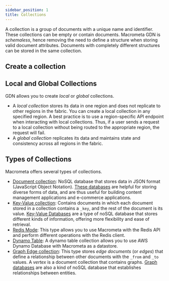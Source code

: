 ```yaml
---
sidebar_position: 1
title: Collections
---
```


A collection is a group of documents with a unique name and identifier. These collections can be empty or contain documents. Macrometa GDN is _schemaless_, hence removing the need to define a structure when storing valid document attributes. Documents with completely different structures can be stored in the same collection.


## Create a collection

<grid cols={3}>
  <card
    heading="Create a Document Collections"
    description="NoSQL document collections with flexible indexing and modeling."
    href="/collections/documents"
  />
  <card
    heading="Key-Value Collections"
    description="High-throughput KV collections powering a wide range of use cases."
    href="/collections/keyvalue"
  />
  <card
    heading="Graph Edge Collection"
    description="Document type used by Graphs to model relationships between nodes."
    href="/collections/graph-edge"
  />
  <card
    heading="Dynamo-mode Collections"
    description="Full-featured compatibility with AWS DynamoDB SDKs and CLI."
    href="/collections/dynamo/create-dynamo-table"
  />
  <card
    heading="Redis-mode Collections"
    description="Full-featured Redis-compatible collection and API."
    href="/collections/redis-mode/"
  />
</grid>


## Local and Global Collections

GDN allows you to create _local_ or _global_ collections.

- A _local collection_ stores its data in one region and does not replicate to other regions in the fabric. You can create a local collection in any specified region. A best practice is to use a region-specific API endpoint when interacting with local collections. Thus, if a user sends a request to a local collection without being routed to the appropriate region, the request will fail.
- A _global collection_ replicates its data and maintains state and consistency across all regions in the fabric.

## Types of Collections

Macrometa offers several types of collections.

- [Document collection](documents/index.md): NoSQL database that stores data in JSON format (JavaScript Object Notation). [These databases](https://www.macrometa.com/articles/what-is-document-database) are helpful for storing diverse forms of data, and are thus useful for building content management applications and e-commerce applications.
- [Key-Value collection](keyvalue/index.md): Contains documents in which each document stored in a collection contains a `_key`, and the rest of the document is its value.  [Key-Value Databases](https://www.macrometa.com/articles/key-value-databases) are a type of noSQL database that stores different kinds of information, offering more flexibility and ease of retrieval.
- [Redis Mode](redis-mode/index.md): This type allows you to use Macrometa with the Redis API and perform different operations with the Redis client.
- [Dynamo Table](dynamo/create-dynamo-table.md): A dynamo table collection allows you to use AWS Dynamo Database with Macrometa as a datastore.
- [Graph Edge collection](graph-edge/index.md): This type stores _edge documents_ (or _edges_) that define a relationship between other documents with the `_from` and `_to` values. A _vertex_ is a document collection that contains graphs. [Graph databases](https://www.macrometa.com/articles/what-is-graph-database) are also a kind of noSQL database that establishes relationships between entities.
